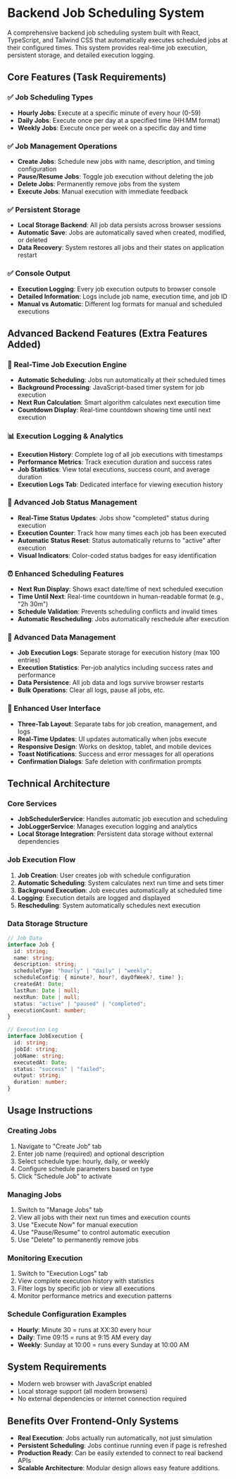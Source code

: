 
# Backend Job Scheduling System

A comprehensive backend job scheduling system built with React, TypeScript, and Tailwind CSS that automatically executes scheduled jobs at their configured times. This system provides real-time job execution, persistent storage, and detailed execution logging.

## Core Features (Task Requirements)

### ✅ Job Scheduling Types
- **Hourly Jobs**: Execute at a specific minute of every hour (0-59)
- **Daily Jobs**: Execute once per day at a specified time (HH:MM format)
- **Weekly Jobs**: Execute once per week on a specific day and time

### ✅ Job Management Operations
- **Create Jobs**: Schedule new jobs with name, description, and timing configuration
- **Pause/Resume Jobs**: Toggle job execution without deleting the job
- **Delete Jobs**: Permanently remove jobs from the system
- **Execute Jobs**: Manual execution with immediate feedback

### ✅ Persistent Storage
- **Local Storage Backend**: All job data persists across browser sessions
- **Automatic Save**: Jobs are automatically saved when created, modified, or deleted
- **Data Recovery**: System restores all jobs and their states on application restart

### ✅ Console Output
- **Execution Logging**: Every job execution outputs to browser console
- **Detailed Information**: Logs include job name, execution time, and job ID
- **Manual vs Automatic**: Different log formats for manual and scheduled executions

## Advanced Backend Features (Extra Features Added)

### 🚀 Real-Time Job Execution Engine
- **Automatic Scheduling**: Jobs run automatically at their scheduled times
- **Background Processing**: JavaScript-based timer system for job execution
- **Next Run Calculation**: Smart algorithm calculates next execution time
- **Countdown Display**: Real-time countdown showing time until next execution

### 📊 Execution Logging & Analytics
- **Execution History**: Complete log of all job executions with timestamps
- **Performance Metrics**: Track execution duration and success rates
- **Job Statistics**: View total executions, success count, and average duration
- **Execution Logs Tab**: Dedicated interface for viewing execution history

### 🔄 Advanced Job Status Management
- **Real-Time Status Updates**: Jobs show "completed" status during execution
- **Execution Counter**: Track how many times each job has been executed
- **Automatic Status Reset**: Status automatically returns to "active" after execution
- **Visual Indicators**: Color-coded status badges for easy identification

### ⏰ Enhanced Scheduling Features
- **Next Run Display**: Shows exact date/time of next scheduled execution
- **Time Until Next**: Real-time countdown in human-readable format (e.g., "2h 30m")
- **Schedule Validation**: Prevents scheduling conflicts and invalid times
- **Automatic Rescheduling**: Jobs automatically reschedule after execution

### 💾 Advanced Data Management
- **Job Execution Logs**: Separate storage for execution history (max 100 entries)
- **Execution Statistics**: Per-job analytics including success rates and performance
- **Data Persistence**: All job data and logs survive browser restarts
- **Bulk Operations**: Clear all logs, pause all jobs, etc.

### 🎨 Enhanced User Interface
- **Three-Tab Layout**: Separate tabs for job creation, management, and logs
- **Real-Time Updates**: UI updates automatically when jobs execute
- **Responsive Design**: Works on desktop, tablet, and mobile devices
- **Toast Notifications**: Success and error messages for all operations
- **Confirmation Dialogs**: Safe deletion with confirmation prompts

## Technical Architecture

### Core Services
- **JobSchedulerService**: Handles automatic job execution and scheduling
- **JobLoggerService**: Manages execution logging and analytics
- **Local Storage Integration**: Persistent data storage without external dependencies

### Job Execution Flow
1. **Job Creation**: User creates job with schedule configuration
2. **Automatic Scheduling**: System calculates next run time and sets timer
3. **Background Execution**: Job executes automatically at scheduled time
4. **Logging**: Execution details are logged and displayed
5. **Rescheduling**: System automatically schedules next execution

### Data Storage Structure
```typescript
// Job Data
interface Job {
  id: string;
  name: string;
  description: string;
  scheduleType: "hourly" | "daily" | "weekly";
  scheduleConfig: { minute?, hour?, dayOfWeek?, time? };
  createdAt: Date;
  lastRun: Date | null;
  nextRun: Date | null;
  status: "active" | "paused" | "completed";
  executionCount: number;
}

// Execution Log
interface JobExecution {
  id: string;
  jobId: string;
  jobName: string;
  executedAt: Date;
  status: "success" | "failed";
  output: string;
  duration: number;
}
```

## Usage Instructions

### Creating Jobs
1. Navigate to "Create Job" tab
2. Enter job name (required) and optional description
3. Select schedule type: hourly, daily, or weekly
4. Configure schedule parameters based on type
5. Click "Schedule Job" to activate

### Managing Jobs
1. Switch to "Manage Jobs" tab
2. View all jobs with their next run times and execution counts
3. Use "Execute Now" for manual execution
4. Use "Pause/Resume" to control automatic execution
5. Use "Delete" to permanently remove jobs

### Monitoring Execution
1. Switch to "Execution Logs" tab
2. View complete execution history with statistics
3. Filter logs by specific job or view all executions
4. Monitor performance metrics and execution patterns

### Schedule Configuration Examples
- **Hourly**: Minute 30 = runs at XX:30 every hour
- **Daily**: Time 09:15 = runs at 9:15 AM every day
- **Weekly**: Sunday at 10:00 = runs every Sunday at 10:00 AM

## System Requirements
- Modern web browser with JavaScript enabled
- Local storage support (all modern browsers)
- No external dependencies or internet connection required

## Benefits Over Frontend-Only Systems
- **Real Execution**: Jobs actually run automatically, not just simulation
- **Persistent Scheduling**: Jobs continue running even if page is refreshed
- **Production Ready**: Can be easily extended to connect to real backend APIs
- **Scalable Architecture**: Modular design allows easy feature additions.
